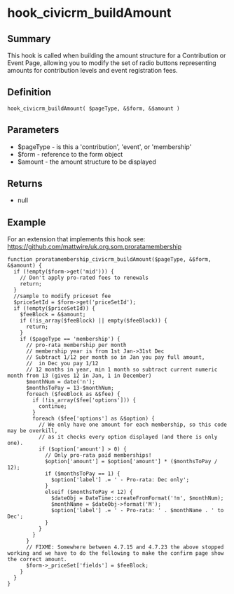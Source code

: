 # hook_civicrm_buildAmount

## Summary

This hook is called when building the amount structure for a
Contribution or Event Page, allowing you to modify the set of radio
buttons representing amounts for contribution levels and event
registration fees.

## Definition

    hook_civicrm_buildAmount( $pageType, &$form, &$amount )

## Parameters

-   $pageType - is this a 'contribution', 'event', or 'membership'
-   $form - reference to the form object
-   $amount - the amount structure to be displayed

## Returns

-   null

## Example
For an extension that implements this hook see: https://github.com/mattwire/uk.org.som.proratamembership

    function proratamembership_civicrm_buildAmount($pageType, &$form, &$amount) {
      if (!empty($form->get('mid'))) {
        // Don't apply pro-rated fees to renewals
        return;
      }
      //sample to modify priceset fee
      $priceSetId = $form->get('priceSetId');
      if (!empty($priceSetId)) {
        $feeBlock = &$amount;
        if (!is_array($feeBlock) || empty($feeBlock)) {
          return;
        }
        if ($pageType == 'membership') {
          // pro-rata membership per month
          // membership year is from 1st Jan->31st Dec
          // Subtract 1/12 per month so in Jan you pay full amount,
          //  in Dec you pay 1/12
          // 12 months in year, min 1 month so subtract current numeric month from 13 (gives 12 in Jan, 1 in December)
          $monthNum = date('n');
          $monthsToPay = 13-$monthNum;
          foreach ($feeBlock as &$fee) {
            if (!is_array($fee['options'])) {
              continue;
            }
            foreach ($fee['options'] as &$option) {
              // We only have one amount for each membership, so this code may be overkill,
              // as it checks every option displayed (and there is only one).
              if ($option['amount'] > 0) {
                // Only pro-rata paid memberships!
                $option['amount'] = $option['amount'] * ($monthsToPay / 12);
                if ($monthsToPay == 1) {
                  $option['label'] .= ' - Pro-rata: Dec only';
                }
                elseif ($monthsToPay < 12) {
                  $dateObj = DateTime::createFromFormat('!m', $monthNum);
                  $monthName = $dateObj->format('M');
                  $option['label'] .= ' - Pro-rata: ' . $monthName . ' to Dec';
                }
              }
            }
          }
          // FIXME: Somewhere between 4.7.15 and 4.7.23 the above stopped working and we have to do the following to make the confirm page show the correct amount.
          $form->_priceSet['fields'] = $feeBlock;
        }
      }
    }
